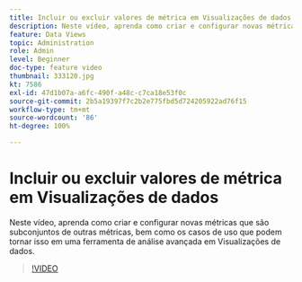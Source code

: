 ```yaml
---
title: Incluir ou excluir valores de métrica em Visualizações de dados
description: Neste vídeo, aprenda como criar e configurar novas métricas que são subconjuntos de outras métricas, bem como os casos de uso que podem tornar isso em uma ferramenta de análise avançada em Visualizações de dados.
feature: Data Views
topic: Administration
role: Admin
level: Beginner
doc-type: feature video
thumbnail: 333120.jpg
kt: 7586
exl-id: 47d1b07a-a6fc-490f-a48c-c7ca18e53f0c
source-git-commit: 2b5a19397f7c2b2e775fbd5d724205922ad76f15
workflow-type: tm+mt
source-wordcount: '86'
ht-degree: 100%

---
```


# Incluir ou excluir valores de métrica em Visualizações de dados

Neste vídeo, aprenda como criar e configurar novas métricas que são subconjuntos de outras métricas, bem como os casos de uso que podem tornar isso em uma ferramenta de análise avançada em Visualizações de dados.

>[!VIDEO](https://video.tv.adobe.com/v/333120/?quality=12&learn=on)
